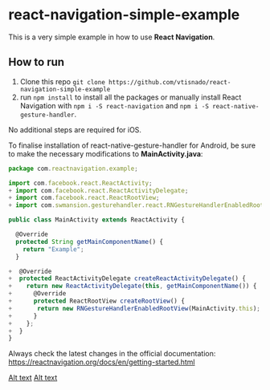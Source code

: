 # react-navigation-simple-example
This is a very simple example in how to use **React Navigation**.

## How to run
1. Clone this repo `git clone https://github.com/vtisnado/react-navigation-simple-example`
2. run `npm install` to install all the packages or manually install React Navigation with `npm i -S react-navigation` and `npm i -S react-native-gesture-handler`.

No additional steps are required for iOS.

To finalise installation of react-native-gesture-handler for Android, be sure to make the necessary modifications to **MainActivity.java**:

```javascript
package com.reactnavigation.example;

import com.facebook.react.ReactActivity;
+ import com.facebook.react.ReactActivityDelegate;
+ import com.facebook.react.ReactRootView;
+ import com.swmansion.gesturehandler.react.RNGestureHandlerEnabledRootView;

public class MainActivity extends ReactActivity {

  @Override
  protected String getMainComponentName() {
    return "Example";
  }

+  @Override
+  protected ReactActivityDelegate createReactActivityDelegate() {
+    return new ReactActivityDelegate(this, getMainComponentName()) {
+      @Override
+      protected ReactRootView createRootView() {
+       return new RNGestureHandlerEnabledRootView(MainActivity.this);
+      }
+    };
+  }
}
```

Always check the latest changes in the official documentation: https://reactnavigation.org/docs/en/getting-started.html

[Alt text](/react-navigation-example-1.png?raw=true "React Navigation Home")
[Alt text](/react-navigation-example-2.png?raw=true "React Navigation Second Screen")